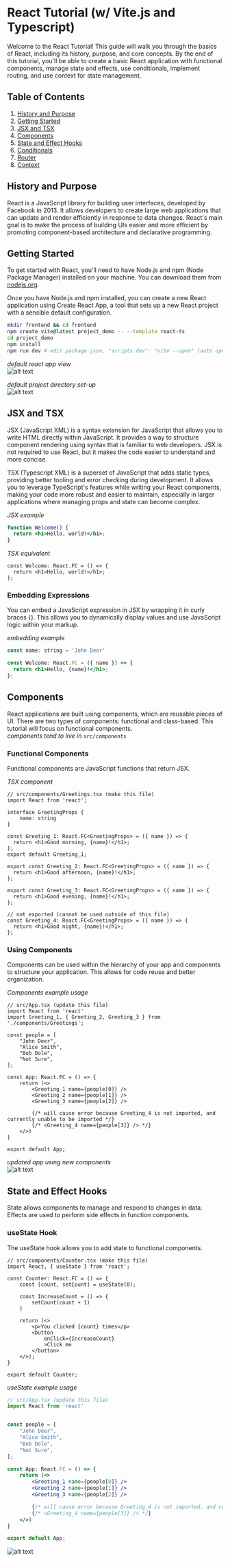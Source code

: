 # React Tutorial (w/ Vite.js and Typescript)

Welcome to the React Tutorial! This guide will walk you through the basics of React, including its history, purpose, and core concepts. By the end of this tutorial, you'll be able to create a basic React application with functional components, manage state and effects, use conditionals, implement routing, and use context for state management.

## Table of Contents

1. [History and Purpose](#history-and-purpose)
2. [Getting Started](#getting-started)
3. [JSX and TSX](#jsx-and-tsx)
4. [Components](#components)
5. [State and Effect Hooks](#state-and-effect-hooks)
6. [Conditionals](#conditionals)
7. [Router](#router)
8. [Context](#context)

## History and Purpose

React is a JavaScript library for building user interfaces, developed by Facebook in 2013. It allows developers to create large web applications that can update and render efficiently in response to data changes. React's main goal is to make the process of building UIs easier and more efficient by promoting component-based architecture and declarative programming.

## Getting Started

To get started with React, you'll need to have Node.js and npm (Node Package Manager) installed on your machine. You can download them from [nodejs.org](https://nodejs.org/).

Once you have Node.js and npm installed, you can create a new React application using Create React App, a tool that sets up a new React project with a sensible default configuration.

```bash
mkdir frontend && cd frontend
npm create vite@latest project_demo -- --template react-ts
cd project_demo
npm install
npm run dev # edit package.json, "scripts.dev": "vite --open" (auto open browser on run)
```

*default react app view*  
![alt text](image.png)

*default project directory set-up*  
![alt text](image-1.png)

## JSX and TSX

JSX (JavaScript XML) is a syntax extension for JavaScript that allows you to write HTML directly within JavaScript. It provides a way to structure component rendering using syntax that is familiar to web developers. JSX is not required to use React, but it makes the code easier to understand and more concise.

TSX (Typescript XML) is a superset of JavaScript that adds static types, providing better tooling and error checking during development. It allows you to leverage TypeScript's features while writing your React components, making your code more robust and easier to maintain, especially in larger applications where managing props and state can become complex.

*JSX example*
``` jsx
function Welcome() {
  return <h1>Hello, world!</h1>;
}
```

*TSX equivalent*
``` tsx
const Welcome: React.FC = () => {
  return <h1>Hello, world!</h1>;
};
```

### Embedding Expressions
You can embed a JavaScript expression in JSX by wrapping it in curly braces {}. This allows you to dynamically display values and use JavaScript logic within your markup.

*embedding example*
``` jsx
const name: string = 'John Deer'

const Welcome: React.FC = ({ name }) => {
  return <h1>Hello, {name}!</h1>;
};
```

## Components
React applications are built using components, which are reusable pieces of UI. There are two types of components: functional and class-based. This tutorial will focus on functional components.  
*components tend to live in `src/components`*

### Functional Components
Functional components are JavaScript functions that return JSX.

*TSX component*
``` tsx
// src/components/Greetings.tsx (make this file)
import React from 'react';

interface GreetingProps {
    name: string
}

const Greeting_1: React.FC<GreetingProps> = ({ name }) => {
  return <h1>Good morning, {name}!</h1>;
};
export default Greeting_1;

export const Greeting_2: React.FC<GreetingProps> = ({ name }) => {
  return <h1>Good afternoon, {name}!</h1>;
};

export const Greeting_3: React.FC<GreetingProps> = ({ name }) => {
  return <h1>Good evening, {name}!</h1>;
};

// not exported (cannot be used outside of this file)
const Greeting_4: React.FC<GreetingProps> = ({ name }) => {
  return <h1>Good night, {name}!</h1>;
};
```

### Using Components
Components can be used within the hierarchy of your app and components to structure your application. This allows for code reuse and better organization.

*Components example usage*
``` tsx
// src/App.tsx (update this file)
import React from 'react'
import Greeting_1, { Greeting_2, Greeting_3 } from './components/Greetings';

const people = [
    "John Deer",
    "Alice Smith",
    "Bob Dole",
    "Not Sure",
];

const App: React.FC = () => {
    return (<>
        <Greeting_1 name={people[0]} />
        <Greeting_2 name={people[1]} />
        <Greeting_3 name={people[2]} />

        {/* will cause error because Greeting_4 is not imported, and currently unable to be imported */}
        {/* <Greeting_4 name={people[3]} /> */}
    </>)
}

export default App;
```

*updated app using new components*  
![alt text](image-2.png)

## State and Effect Hooks
State allows components to manage and respond to changes in data. Effects are used to perform side effects in function components.

### useState Hook
The useState hook allows you to add state to functional components.

``` tsx
// src/components/Counter.tsx (make this file)
import React, { useState } from 'react';

const Counter: React.FC = () => {
    const [count, setCount] = useState(0);

    const IncreaseCount = () => {
        setCount(count + 1)
    }

    return (<>
        <p>You clicked {count} times</p>
        <button
            onClick={IncreaseCount}
            >Click me
        </button>
    </>);
}

export default Counter;
```

*useState example usage*  
``` jsx
// src/App.tsx (update this file)
import React from 'react'


const people = [
    "John Deer",
    "Alice Smith",
    "Bob Dole",
    "Not Sure",
];

const App: React.FC = () => {
    return (<>
        <Greeting_1 name={people[0]} />
        <Greeting_2 name={people[1]} />
        <Greeting_3 name={people[2]} />

        {/* will cause error because Greeting_4 is not imported, and currently unable to be imported */}
        {/* <Greeting_4 name={people[3]} /> */}
    </>)
}

export default App;
```

![alt text](image-3.png)